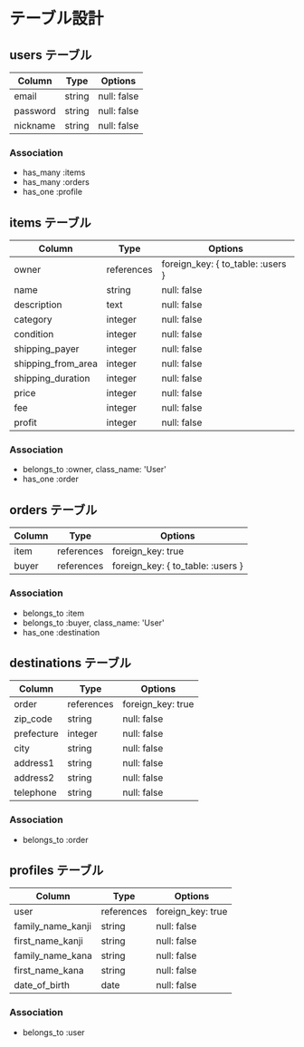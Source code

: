 # テーブル設計

## users テーブル
| Column     | Type       | Options                        |
| ---------- | ---------- | ------------------------------ |
| email      | string     | null: false                    |
| password   | string     | null: false                    |
| nickname   | string     | null: false                    |

### Association
- has_many :items
- has_many :orders
- has_one :profile


## items テーブル
| Column             | Type       | Options                           |
| ------------------ | ---------- | --------------------------------- |
| owner              | references | foreign_key: { to_table: :users } |
| name               | string     | null: false                       |
| description        | text       | null: false                       |
| category           | integer    | null: false                       |
| condition          | integer    | null: false                       |
| shipping_payer     | integer    | null: false                       |
| shipping_from_area | integer    | null: false                       |
| shipping_duration  | integer    | null: false                       |
| price              | integer    | null: false                       |
| fee                | integer    | null: false                       |
| profit             | integer    | null: false                       |

### Association
- belongs_to :owner, class_name: 'User'
- has_one :order


## orders テーブル
| Column     | Type       | Options                           |
| ---------- | ---------- | --------------------------------- |
| item       | references | foreign_key: true                 |
| buyer      | references | foreign_key: { to_table: :users } |

### Association
- belongs_to :item
- belongs_to :buyer, class_name: 'User'
- has_one :destination


## destinations テーブル
| Column     | Type       | Options                        |
| ---------- | ---------- | ------------------------------ |
| order      | references | foreign_key: true              |
| zip_code   | string     | null: false                    |
| prefecture | integer    | null: false                    |
| city       | string     | null: false                    |
| address1   | string     | null: false                    |
| address2   | string     | null: false                    |
| telephone  | string     | null: false                    |

### Association
- belongs_to :order


## profiles テーブル
| Column            | Type       | Options                        |
| ----------------- | ---------- | ------------------------------ |
| user              | references | foreign_key: true              |
| family_name_kanji | string     | null: false                    |
| first_name_kanji  | string     | null: false                    |
| family_name_kana  | string     | null: false                    |
| first_name_kana   | string     | null: false                    |
| date_of_birth     | date       | null: false                    |

### Association
- belongs_to :user

